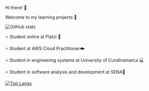 Hi there! 🤙

Welcome to my learning projects :sunflower:

![GitHub stats](https://github-readme-stats.vercel.app/api?username=jlianacastillo&hide=contribs,prs)


⭐ Student online at Platzi 💚 

⭐ Student at AWS Cloud Practitioner☁️

⭐ Student in engineering systems at University of Cundinamarca 💻 

⭐ Student in software analysis and development at SENA🐛

[![Top Langs](https://github-readme-stats.vercel.app/api/top-langs/?username=jlianacastillo&layout=compact)](https://github.com/jlianacastillo/github-readme-stats)

